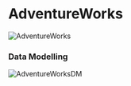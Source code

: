 # AdventureWorks

![AdventureWorks](https://github.com/user-attachments/assets/ae39357f-0151-4294-963a-bd57539f8931)

### Data Modelling

![AdventureWorksDM](https://github.com/user-attachments/assets/b9ce35f7-7e15-4f2f-82e2-57a9e17e794a)
